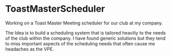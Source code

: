# ToastMasterScheduler
Working on a Toast Master Meeting scheduler for our club at my company.  

The Idea is to build a scheduling system that is tailored heaviliy to the needs of the club within the company.  I have found generic solutions but they tend to miss important aspects of the scheduling needs that often cause me headaches as the VPE.  

